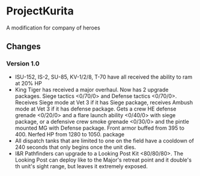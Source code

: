 # ProjectKurita
A modification for company of heroes

## Changes
### Version 1.0
- ISU-152, IS-2, SU-85, KV-1/2/8, T-70 have all received the ability to ram at 20% HP <Free>
- King Tiger has received a major overhaul. Now has 2 upgrade packages. Siege tactics <0/70/0> and Defense tactics <0/70/0>. Receives Siege mode at Vet 3 if it has Siege package, receives Ambush mode at Vet 3 if it has defense package. Gets a crew HE defense grenade <0/20/0> and a flare launch ability <0/40/0> with siege package, or a defensive crew smoke grenade <0/30/0> and the pintle mounted MG with Defense package. Front armor buffed from 395 to 400. Nerfed HP from 1280 to 1050.
 package
- All dispatch tanks that are limited to one on the field have a cooldown of 240 seconds that only begins once the unit dies.
- I&R Pathfinders can upgrade to a Looking Post Kit <80/80/80>. The Looking Post can deploy like to the Major's retreat point and it double's th unit's sight range, but leaves it extremely exposed.
